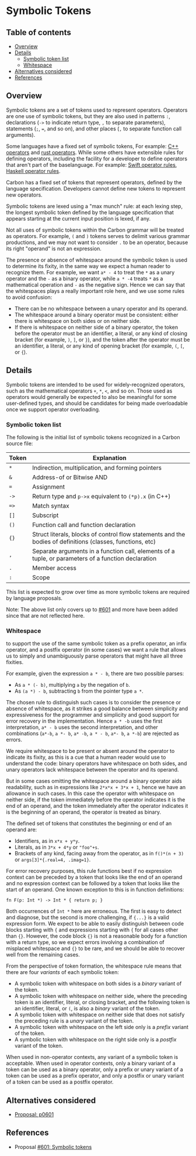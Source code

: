 # Symbolic Tokens

<!--
Part of the Carbon Language project, under the Apache License v2.0 with LLVM
Exceptions. See /LICENSE for license information.
SPDX-License-Identifier: Apache-2.0 WITH LLVM-exception
-->

<!-- toc -->

## Table of contents

-   [Overview](#overview)
-   [Details](#details)
    -   [Symbolic token list](#symbolic-token-list)
    -   [Whitespace](#whitespace)
-   [Alternatives considered](#alternatives-considered)
-   [References](#references)

<!-- tocstop -->

## Overview

Symbolic tokens are a set of tokens used to represent operators. Operators are
one use of symbolic tokens, but they are also used in patterns `:`, declarations
(`->` to indicate return type, `,` to separate parameters), statements (`;`,
`=`, and so on), and other places (`,` to separate function call arguments).

Some languages have a fixed set of symbolic tokens, For example:
[C++ operators](https://eel.is/c++draft/lex.operators) and
[rust operators](https://doc.rust-lang.org/book/appendix-02-operators.html).
While some others have extensible rules for defining operators, including the
facility for a developer to define operators that aren't part of the
baselanguage. For example:
[Swift operator rules](https://docs.swift.org/swift-book/ReferenceManual/LexicalStructure.html#ID418),
[Haskell operator rules](https://www.haskell.org/onlinereport/haskell2010/haskellch2.html#dx7-18008).

Carbon has a fixed set of tokens that represent operators, defined by the
language specification. Developers cannot define new tokens to represent new
operators.

Symbolic tokens are lexed using a "max munch" rule: at each lexing step, the
longest symbolic token defined by the language specification that appears
starting at the current input position is lexed, if any.

Not all uses of symbolic tokens within the Carbon grammar will be treated as
operators. For example, `(` and `)` tokens serves to delimit various grammar
productions, and we may not want to consider `.` to be an operator, because its
right "operand" is not an expression.

The presence or absence of whitespace around the symbolic token is used to
determine its fixity, in the same way we expect a human reader to recognize
them. For example, we want `a* - 4` to treat the `*` as a unary operator and the
`-` as a binary operator, while `a * -4` treats `*` as a mathematical operation
and `-` as the negative sign. Hence we can say that the whitespaces plays a
really important role here, and we use some rules to avoid confusion:

-   There can be no whitespace between a unary operator and its operand.
-   The whitespace around a binary operator must be consistent: either there is
    whitespace on both sides or on neither side.
-   If there is whitespace on neither side of a binary operator, the token
    before the operator must be an identifier, a literal, or any kind of closing
    bracket (for example, `)`, `]`, or `}`), and the token after the operator
    must be an identifier, a literal, or any kind of opening bracket (for
    example, `(`, `[`, or `{`).

## Details

Symbolic tokens are intended to be used for widely-recognized operators, such as
the mathematical operators `+`, `*`, `<`, and so on. Those used as operators
would generally be expected to also be meaningful for some user-defined types,
and should be candidates for being made overloadable once we support operator
overloading.

### Symbolic token list

The following is the initial list of symbolic tokens recognized in a Carbon
source file:

| Token | Explanation                                                                                                |
| ----- | ---------------------------------------------------------------------------------------------------------- |
| `*`   | Indirection, multiplication, and forming pointers                                                          |
| `&`   | Address-of or Bitwise AND                                                                                  |
| `=`   | Assignment                                                                                                 |
| `->`  | Return type and `p->x` equivalent to `(*p).x` (in C++)                                                     |
| `=>`  | Match syntax                                                                                               |
| `[]`  | Subscript                                                                                                  |
| `()`  | Function call and function declaration                                                                     |
| `{}`  | Struct literals, blocks of control flow statements and the bodies of definitions (classes, functions, etc) |
| `,`   | Separate arguments in a function call, elements of a tuple, or parameters of a function declaration        |
| `.`   | Member access                                                                                              |
| `:`   | Scope                                                                                                      |

This list is expected to grow over time as more symbolic tokens are required by
language proposals.

Note: The above list only covers up to
[#601](https://github.com/carbon-language/carbon-lang/pull/601) and more have
been added since that are not reflected here.

### Whitespace

to support the use of the same symbolic token as a prefix operator, an infix
operator, and a postfix operator (in some cases) we want a rule that allows us
to simply and unambiguously parse operators that might have all three fixities.

For example, given the expression `a * - b`, there are two possible parses:

-   As `a * (- b)`, multiplying `a` by the negation of `b`.
-   As `(a *) - b`, subtracting `b` from the pointer type `a *`.

The chosen rule to distinguish such cases is to consider the presence or absence
of whitespace, as it strikes a good balance between simplicity and
expressiveness for the programmer and simplicity and good support for error
recovery in the implementation. Hence `a * -b` uses the first interpretation,
`a* - b` uses the second interpretation, and other combinations (`a*-b`,
`a *- b`, `a* -b`, `a * - b`, `a*- b`, `a *-b`) are rejected as errors.

We require whitespace to be present or absent around the operator to indicate
its fixity, as this is a cue that a human reader would use to understand the
code: binary operators have whitespace on both sides, and unary operators lack
whitespace between the operator and its operand.

But in some cases omitting the whitespace around a binary operator aids
readability, such as in expressions like `2*x*x + 3*x + 1`, hence we have an
allowance in such cases. In this case the operator with whitespace on neither
side, if the token immediately before the operator indicates it is the end of an
operand, and the token immediately after the operator indicates it is the
beginning of an operand, the operator is treated as binary.

The defined set of tokens that constitutes the beginning or end of an operand
are:

-   Identifiers, as in `x*x + y*y`.
-   Literals, as in `3*x + 4*y` or `"foo"+s`.
-   Brackets of any kind, facing away from the operator, as in `f()*(n + 3)` or
    `args[3]*{.real=4, .imag=1}`.

For error recovery purposes, this rule functions best if no expression context
can be preceded by a token that looks like the end of an operand and no
expression context can be followed by a token that looks like the start of an
operand. One known exception to this is in function definitions:

```
fn F(p: Int *) -> Int * { return p; }
```

Both occurrences of `Int *` here are erroneous. The first is easy to detect and
diagnose, but the second is more challenging, if `{...}` is a valid expression
form. We expect to be able to easily distinguish between code blocks starting
with `{` and expressions starting with `{` for all cases other than `{}`.
However, the code block `{}` is not a reasonable body for a function with a
return type, so we expect errors involving a combination of misplaced whitespace
and `{}` to be rare, and we should be able to recover well from the remaining
cases.

From the perspective of token formation, the whitespace rule means that there
are four _variants_ of each symbolic token:

-   A symbolic token with whitespace on both sides is a _binary_ variant of the
    token.
-   A symbolic token with whitespace on neither side, where the preceding token
    is an identifier, literal, or closing bracket, and the following token is an
    identifier, literal, or `(`, is also a _binary_ variant of the token.
-   A symbolic token with whitespace on neither side that does not satisfy the
    preceding rule is a _unary_ variant of the token.
-   A symbolic token with whitespace on the left side only is a _prefix_ variant
    of the token.
-   A symbolic token with whitespace on the right side only is a _postfix_
    variant of the token.

When used in non-operator contexts, any variant of a symbolic token is
acceptable. When used in operator contexts, only a binary variant of a token can
be used as a binary operator, only a prefix or unary variant of a token can be
used as a prefix operator, and only a postfix or unary variant of a token can be
used as a postfix operator.

## Alternatives considered

-   [Proposal: p0601](/proposals/p0601.md#alternatives-considered)

## References

-   Proposal
    [#601: Symbolic tokens](https://github.com/carbon-language/carbon-lang/pull/601)
